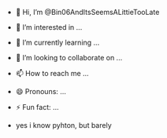 - 👋 Hi, I’m @Bin06AndItsSeemsALittieTooLate
- 👀 I’m interested in ...
- 🌱 I’m currently learning ...
- 💞️ I’m looking to collaborate on ...
- 📫 How to reach me ...
- 😄 Pronouns: ...
- ⚡ Fun fact: ...

- yes i know pyhton, but barely
<!---
Bin06AndItsSeemsALittieTooLate/Bin06AndItsSeemsALittieTooLate is a ✨ special ✨ repository because its `README.md` (this file) appears on your GitHub profile.
You can click the Preview link to take a look at your changes.
--->
